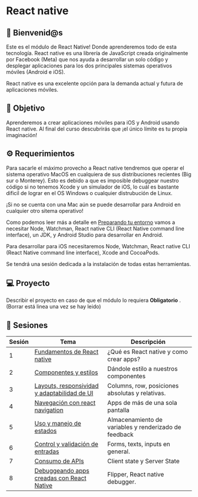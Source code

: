 # React native

## :wave: Bienvenid@s

Este es el módulo de React Native! Donde aprenderemos todo de esta tecnología.
React native es una librería de JavaScript creada originalmente por Facebook (Meta) que nos ayuda a desarrollar un solo código y desplegar aplicaciones para los dos principales sistemas operativos móviles (Android e iOS).

React native es una excelente opción para la demanda actual y futura de aplicaciones móviles.

## :dart: Objetivo

Aprenderemos a crear aplicaciones móviles para iOS y Android usando React native. Al final del curso descubrirás que ¡el único límite es tu propia imaginación!

## :gear: Requerimientos

Para sacarle el máximo provecho a React native tendremos que operar el sistema operativo MacOS en cualquiera de sus distribuciones recientes (Big sur o Monterey). Esto es debido a que es imposible debuggear nuestro código si no tenemos Xcode y un simulador de iOS, lo cuál es bastante dificil de lograr en el OS Windows o cualquier distrubución de Linux.

¡Si no se cuenta con una Mac aún se puede desarrollar para Android en cualquier otro sitema operativo!

Como podemos leer más a detalle en [Preparando tu entorno](https://reactnative.dev/docs/environment-setup) vamos a necesitar Node, Watchman, React native CLI (React Native command line interface), un JDK, y Android Studio para desarrollar en Android.

Para desarrollar para iOS necesitaremos Node, Watchman, React native CLI (React Native command line interface), Xcode and CocoaPods.

Se tendrá una sesión dedicada a la instalación de todas estas herramientas.

## 💻 Proyecto

Describir el proyecto en caso de que el módulo lo requiera **Obligatorio** .  (Borrar está linea una vez se hay leido)

## :bookmark_tabs: Sesiones 

| Sesión | Tema                                                         | Descripción                                           |
|--------|--------------------------------------------------------------|-------------------------------------------------------|
|    1   | [Fundamentos de React native](./Sesion-01)                   | ¿Qué es React native y como crear apps?               |
|    2   | [Componentes y estilos](./Sesion-02)                         | Dándole estilo a nuestros componentes                 |
|    3   | [Layouts, responsividad y adaptabilidad de UI](./Sesion-03)  | Columns, row, posiciones absolutas y relativas.       |
|    4   | [Navegación con react navigation](./Sesion-04)               | Apps de más de una sola pantalla                      |
|    5   | [Uso y manejo de estados](./Sesion-05)                       | Almacenamiento de variables y renderizado de feedback |
|    6   | [Control y validación de entradas](./Sesion-06)              | Forms, texts, inputs en general.                      |
|    7   | [Consumo de APIs](./Sesion-07)                               | Client state y Server State                           |
|    8   | [Debuggeando apps creadas con React Native](./Sesion-08)     | Flipper, React native debugger.                       |